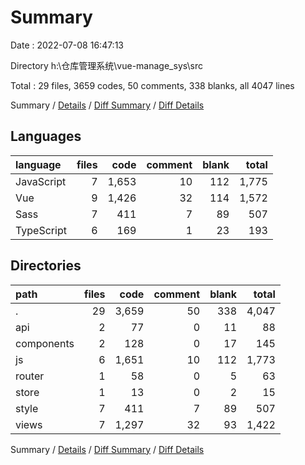 # Summary

Date : 2022-07-08 16:47:13

Directory h:\\仓库管理系统\\vue-manage_sys\\src

Total : 29 files,  3659 codes, 50 comments, 338 blanks, all 4047 lines

Summary / [Details](details.md) / [Diff Summary](diff.md) / [Diff Details](diff-details.md)

## Languages
| language | files | code | comment | blank | total |
| :--- | ---: | ---: | ---: | ---: | ---: |
| JavaScript | 7 | 1,653 | 10 | 112 | 1,775 |
| Vue | 9 | 1,426 | 32 | 114 | 1,572 |
| Sass | 7 | 411 | 7 | 89 | 507 |
| TypeScript | 6 | 169 | 1 | 23 | 193 |

## Directories
| path | files | code | comment | blank | total |
| :--- | ---: | ---: | ---: | ---: | ---: |
| . | 29 | 3,659 | 50 | 338 | 4,047 |
| api | 2 | 77 | 0 | 11 | 88 |
| components | 2 | 128 | 0 | 17 | 145 |
| js | 6 | 1,651 | 10 | 112 | 1,773 |
| router | 1 | 58 | 0 | 5 | 63 |
| store | 1 | 13 | 0 | 2 | 15 |
| style | 7 | 411 | 7 | 89 | 507 |
| views | 7 | 1,297 | 32 | 93 | 1,422 |

Summary / [Details](details.md) / [Diff Summary](diff.md) / [Diff Details](diff-details.md)